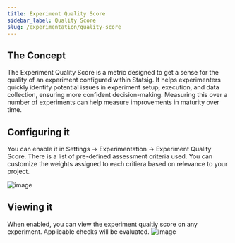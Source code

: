 ```yaml
---
title: Experiment Quality Score
sidebar_label: Quality Score
slug: /experimentation/quality-score
---
```


## The Concept
The Experiment Quality Score is a metric designed to get a sense for the quality of an experiment configured within Statsig. It helps experimenters quickly identify potential issues in experiment setup, execution, and data collection, ensuring more confident decision-making. Measuring this over a number of experiments can help measure improvements in maturity over time. 

## Configuring it
You can enable it in Settings -> Experimentation -> Experiment Quality Score. There is a list of pre-defined assessment criteria used. You can customize the weights assigned to each critiera based on relevance to your project.  

![image](https://github.com/user-attachments/assets/cff3bb56-ea9e-4b43-a9f4-5f7ebdb363bd)


## Viewing it
When enabled, you can view the experiment qualtiy score on any experiment. Applicable checks will be evaluated. 
![image](https://github.com/user-attachments/assets/56eaa1b1-9d0f-4f53-870a-883d3e4274c3)
